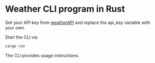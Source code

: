# Weather CLI program in Rust

Get your API key from [weatherAPI](https://www.weatherapi.com) and replace the api_key variable with your own.

Start the CLI via
```bash
cargo run
```

The CLI provides usage instructions.